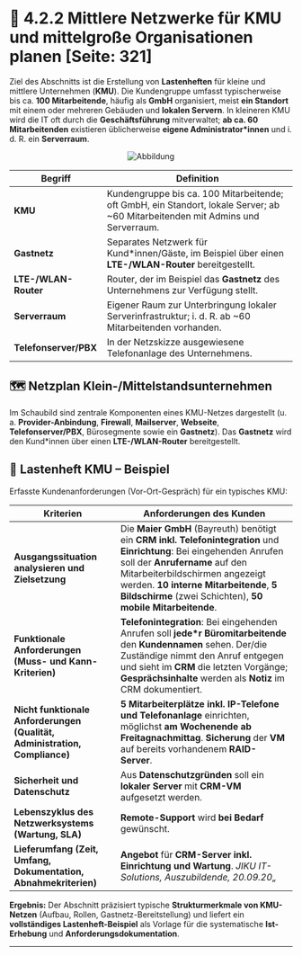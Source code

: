 # 🧩 4.2.2 Mittlere Netzwerke für KMU und mittelgroße Organisationen planen [Seite: 321]

Ziel des Abschnitts ist die Erstellung von **Lastenheften** für kleine und mittlere Unternehmen (**KMU**). Die Kundengruppe umfasst typischerweise bis ca. **100 Mitarbeitende**, häufig als **GmbH** organisiert, meist **ein Standort** mit einem oder mehreren Gebäuden und **lokalen Servern**. In kleineren KMU wird die IT oft durch die **Geschäftsführung** mitverwaltet; **ab ca. 60 Mitarbeitenden** existieren üblicherweise **eigene Administrator*innen** und i. d. R. ein **Serverraum**. 

<div style="display:flex;justify-content:center">
    <img src="/lernfeld_9/mitlereunternehmen.png" alt="Abbildung" style="max-width:100%;height:auto;display:block;margin:0;" />
</div>

| Begriff               | Definition                                                                                                                       |
| --------------------- | -------------------------------------------------------------------------------------------------------------------------------- |
| **KMU**               | Kundengruppe bis ca. 100 Mitarbeitende; oft GmbH, ein Standort, lokale Server; ab ~60 Mitarbeitenden mit Admins und Serverraum.  |
| **Gastnetz**          | Separates Netzwerk für Kund*innen/Gäste, im Beispiel über einen **LTE-/WLAN-Router** bereitgestellt.                             |
| **LTE-/WLAN-Router**  | Router, der im Beispiel das **Gastnetz** des Unternehmens zur Verfügung stellt.                                                  |
| **Serverraum**        | Eigener Raum zur Unterbringung lokaler Serverinfrastruktur; i. d. R. ab ~60 Mitarbeitenden vorhanden.                            |
| **Telefonserver/PBX** | In der Netzskizze ausgewiesene Telefonanlage des Unternehmens.                                                                   |

## 🗺️ Netzplan Klein-/Mittelstandsunternehmen

Im Schaubild sind zentrale Komponenten eines KMU-Netzes dargestellt (u. a. **Provider-Anbindung**, **Firewall**, **Mailserver**, **Webseite**, **Telefonserver/PBX**, Bürosegmente sowie ein **Gastnetz**). Das **Gastnetz** wird den Kund*innen über einen **LTE-/WLAN-Router** bereitgestellt. 

## 🧾 Lastenheft KMU – Beispiel

Erfasste Kundenanforderungen (Vor-Ort-Gespräch) für ein typisches KMU: 

| Kriterien                                                                  | Anforderungen des Kunden                                                                                                                                                                                                                                                                            |
| -------------------------------------------------------------------------- | --------------------------------------------------------------------------------------------------------------------------------------------------------------------------------------------------------------------------------------------------------------------------------------------------- |
| **Ausgangssituation analysieren und Zielsetzung**                          | Die **Maier GmbH** (Bayreuth) benötigt ein **CRM inkl. Telefonintegration** und **Einrichtung**: Bei eingehenden Anrufen soll der **Anrufername** auf den Mitarbeiterbildschirmen angezeigt werden. **10 interne Mitarbeitende**, **5 Bildschirme** (zwei Schichten), **50 mobile Mitarbeitende**.  |
| **Funktionale Anforderungen (Muss- und Kann-Kriterien)**                   | **Telefonintegration**: Bei eingehenden Anrufen soll **jede*r Büromitarbeitende** den **Kundennamen** sehen. Der/die Zuständige nimmt den Anruf entgegen und sieht im **CRM** die letzten Vorgänge; **Gesprächsinhalte** werden als **Notiz** im CRM dokumentiert.                                  |
| **Nicht funktionale Anforderungen (Qualität, Administration, Compliance)** | **5 Mitarbeiterplätze inkl. IP-Telefone und Telefonanlage** einrichten, möglichst **am Wochenende ab Freitagnachmittag**. **Sicherung** der **VM** auf bereits vorhandenem **RAID-Server**.                                                                                                         |
| **Sicherheit und Datenschutz**                                             | Aus **Datenschutzgründen** soll ein **lokaler Server** mit **CRM-VM** aufgesetzt werden.                                                                                                                                                                                                            |
| **Lebenszyklus des Netzwerksystems (Wartung, SLA)**                        | **Remote-Support** wird **bei Bedarf** gewünscht.                                                                                                                                                                                                                                                   |
| **Lieferumfang (Zeit, Umfang, Dokumentation, Abnahmekriterien)**           | **Angebot** für **CRM-Server inkl. Einrichtung und Wartung**. *JIKU IT-Solutions, Auszubildende, 20.09.20„*                                                                                                                                                                                         |

**Ergebnis:** Der Abschnitt präzisiert typische **Strukturmerkmale von KMU-Netzen** (Aufbau, Rollen, Gastnetz-Bereitstellung) und liefert ein **vollständiges Lastenheft-Beispiel** als Vorlage für die systematische **Ist-Erhebung** und **Anforderungsdokumentation**.

---
